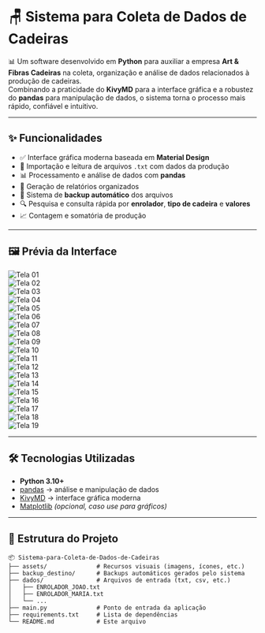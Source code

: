 # 🪑 Sistema para Coleta de Dados de Cadeiras  

📊 Um software desenvolvido em **Python** para auxiliar a empresa **Art & Fibras Cadeiras** na coleta, organização e análise de dados relacionados à produção de cadeiras.  
Combinando a praticidade do **KivyMD** para a interface gráfica e a robustez do **pandas** para manipulação de dados, o sistema torna o processo mais rápido, confiável e intuitivo.  

---

## ✨ Funcionalidades

- ✅ Interface gráfica moderna baseada em **Material Design**  
- 📂 Importação e leitura de arquivos `.txt` com dados da produção  
- 📊 Processamento e análise de dados com **pandas**  
- 📑 Geração de relatórios organizados  
- 💾 Sistema de **backup automático** dos arquivos  
- 🔍 Pesquisa e consulta rápida por **enrolador**, **tipo de cadeira** e **valores**  
- 📈 Contagem e somatória de produção  

---

## 🖼️ Prévia da Interface  

![Tela 01](https://github.com/JoseSilva84/Sistema-para-Coleta-de-Dados-de-Cadeiras/blob/main/img/01.png)  
![Tela 02](https://github.com/JoseSilva84/Sistema-para-Coleta-de-Dados-de-Cadeiras/blob/main/img/02.png)  
![Tela 03](https://github.com/JoseSilva84/Sistema-para-Coleta-de-Dados-de-Cadeiras/blob/main/img/03.png)  
![Tela 04](https://github.com/JoseSilva84/Sistema-para-Coleta-de-Dados-de-Cadeiras/blob/main/img/04.png)  
![Tela 05](https://github.com/JoseSilva84/Sistema-para-Coleta-de-Dados-de-Cadeiras/blob/main/img/05.png)  
![Tela 06](https://github.com/JoseSilva84/Sistema-para-Coleta-de-Dados-de-Cadeiras/blob/main/img/06.png)  
![Tela 07](https://github.com/JoseSilva84/Sistema-para-Coleta-de-Dados-de-Cadeiras/blob/main/img/07.png)  
![Tela 08](https://github.com/JoseSilva84/Sistema-para-Coleta-de-Dados-de-Cadeiras/blob/main/img/08.png)  
![Tela 09](https://github.com/JoseSilva84/Sistema-para-Coleta-de-Dados-de-Cadeiras/blob/main/img/09.png)  
![Tela 10](https://github.com/JoseSilva84/Sistema-para-Coleta-de-Dados-de-Cadeiras/blob/main/img/10.png)  
![Tela 11](https://github.com/JoseSilva84/Sistema-para-Coleta-de-Dados-de-Cadeiras/blob/main/img/11.png)  
![Tela 12](https://github.com/JoseSilva84/Sistema-para-Coleta-de-Dados-de-Cadeiras/blob/main/img/12.png)  
![Tela 13](https://github.com/JoseSilva84/Sistema-para-Coleta-de-Dados-de-Cadeiras/blob/main/img/13.png)  
![Tela 14](https://github.com/JoseSilva84/Sistema-para-Coleta-de-Dados-de-Cadeiras/blob/main/img/14.png)  
![Tela 15](https://github.com/JoseSilva84/Sistema-para-Coleta-de-Dados-de-Cadeiras/blob/main/img/15.png)  
![Tela 16](https://github.com/JoseSilva84/Sistema-para-Coleta-de-Dados-de-Cadeiras/blob/main/img/16.png)  
![Tela 17](https://github.com/JoseSilva84/Sistema-para-Coleta-de-Dados-de-Cadeiras/blob/main/img/17.png)  
![Tela 18](https://github.com/JoseSilva84/Sistema-para-Coleta-de-Dados-de-Cadeiras/blob/main/img/18.png)  
![Tela 19](https://github.com/JoseSilva84/Sistema-para-Coleta-de-Dados-de-Cadeiras/blob/main/img/19.png)  

---

## 🛠️ Tecnologias Utilizadas  

- **Python 3.10+**  
- [pandas](https://pandas.pydata.org/) → análise e manipulação de dados  
- [KivyMD](https://kivymd.readthedocs.io/) → interface gráfica moderna  
- [Matplotlib](https://matplotlib.org/) *(opcional, caso use para gráficos)*  

---

## 📂 Estrutura do Projeto  

```text
📦 Sistema-para-Coleta-de-Dados-de-Cadeiras
├── assets/              # Recursos visuais (imagens, ícones, etc.)
├── backup_destino/      # Backups automáticos gerados pelo sistema
├── dados/               # Arquivos de entrada (txt, csv, etc.)
│   ├── ENROLADOR_JOAO.txt
│   ├── ENROLADOR_MARIA.txt
│   └── ...
├── main.py              # Ponto de entrada da aplicação
├── requirements.txt     # Lista de dependências
└── README.md            # Este arquivo
